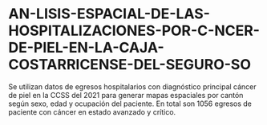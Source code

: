 # AN-LISIS-ESPACIAL-DE-LAS-HOSPITALIZACIONES-POR-C-NCER-DE-PIEL-EN-LA-CAJA-COSTARRICENSE-DEL-SEGURO-SO
Se utilizan datos de egresos hospitalarios con diagnóstico principal cáncer de piel en la CCSS del 2021 para generar mapas espaciales por cantón según sexo, edad y ocupación del paciente. En total son 1056 egresos de paciente con cáncer en estado avanzado y crítico.
